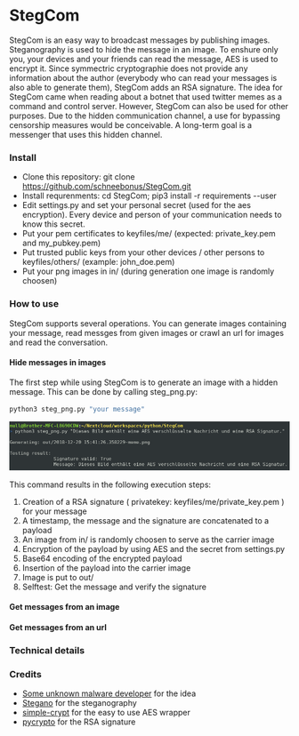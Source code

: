 # StegCom

StegCom is an easy way to broadcast messages by publishing images. Steganography is used to hide the message in an image. To enshure only you, your devices and your friends can read the message, AES is used to encrypt it. Since symmectric cryptographie does not provide any information about the author (everybody who can read your messages is also able to generate them), StegCom adds an RSA signature.
The idea for StegCom came when reading about a botnet that used twitter memes as a command and control server.
However, StegCom can also be used for other purposes. Due to the hidden communication channel, a use for bypassing censorship measures would be conceivable.
A long-term goal is a messenger that uses this hidden channel.

### Install

- Clone this repository: git clone https://github.com/schneebonus/StegCom.git
- Install requrenments: cd StegCom; pip3 install -r requirements --user
- Edit settings.py and set your personal secret (used for the aes encryption). Every device and person of your communication needs to know this secret.
- Put your pem certificates to keyfiles/me/ (expected: private_key.pem and my_pubkey.pem)
- Put trusted public keys from your other devices / other persons to keyfiles/others/ (example: john_doe.pem)
- Put your png images in in/ (during generation one image is randomly choosen)

### How to use

StegCom supports several operations. You can generate images containing your message, read messges from given images or crawl an url for images and read the conversation.

#### Hide messages in images

The first step while using StegCom is to generate an image with a hidden message.
This can be done by calling steg_png.py:

```bash
python3 steg_png.py "your message"
```
![Generating images](https://github.com/schneebonus/StegCom/raw/master/signal-2018-12-20-154357.png)

This command results in the following execution steps:
1. Creation of a RSA signature ( privatekey: keyfiles/me/private_key.pem ) for your message
1. A timestamp, the message and the signature are concatenated to a payload
1. An image from in/ is randomly choosen to serve as the carrier image
1. Encryption of the payload by using AES and the secret from settings.py
1. Base64 encoding of the encrypted payload
1. Insertion of the payload into the carrier image
1. Image is put to out/
1. Selftest: Get the message and verify the signature

#### Get messages from an image

#### Get messages from an url

### Technical details

### Credits

- [Some unknown malware developer](https://techcrunch.com/2018/12/17/malware-commands-code-twitter-hidden-memes/?guccounter=1) for the idea
- [Stegano](https://pypi.org/project/Stegano/) for the steganography
- [simple-crypt](https://pypi.org/project/simple-crypt/) for the easy to use AES wrapper
- [pycrypto](https://pypi.org/project/pycrypto/) for the RSA signature
